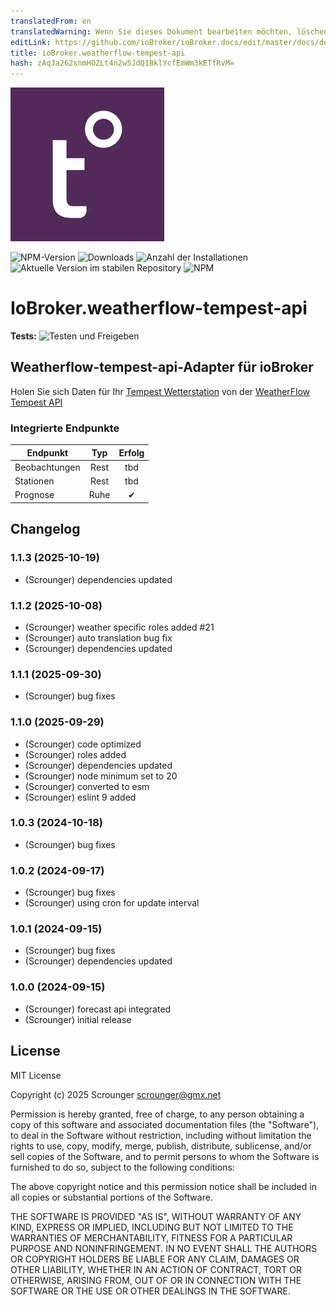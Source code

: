 ```yaml
---
translatedFrom: en
translatedWarning: Wenn Sie dieses Dokument bearbeiten möchten, löschen Sie bitte das Feld "translationsFrom". Andernfalls wird dieses Dokument automatisch erneut übersetzt
editLink: https://github.com/ioBroker/ioBroker.docs/edit/master/docs/de/adapterref/iobroker.weatherflow-tempest-api/README.md
title: ioBroker.weatherflow-tempest-api
hash: zAqJa262snmHOZLt4n2w5JdQ1BklYcfEmWm3kETfRvM=
---
```

![Logo](../../../en/adapterref/iobroker.weatherflow-tempest-api/admin/weatherflow-tempest-api.png)

![NPM-Version](https://img.shields.io/npm/v/iobroker.weatherflow-tempest-api.svg)
![Downloads](https://img.shields.io/npm/dm/iobroker.weatherflow-tempest-api.svg)
![Anzahl der Installationen](https://iobroker.live/badges/weatherflow-tempest-api-installed.svg)
![Aktuelle Version im stabilen Repository](https://iobroker.live/badges/weatherflow-tempest-api-stable.svg)
![NPM](https://nodei.co/npm/iobroker.weatherflow-tempest-api.png?downloads=true)

# IoBroker.weatherflow-tempest-api
**Tests:** ![Testen und Freigeben](https://github.com/Scrounger/ioBroker.weatherflow-tempest-api/workflows/Test%20and%20Release/badge.svg)

## Weatherflow-tempest-api-Adapter für ioBroker
Holen Sie sich Daten für Ihr [Tempest Wetterstation](https://tempest.earth/tempest-home-weather-system/) von der [WeatherFlow Tempest API](https://weatherflow.github.io/Tempest/api/)

### Integrierte Endpunkte
| Endpunkt | Typ | Erfolg |
| ------------ | :--: | :-----: |
| Beobachtungen | Rest | tbd |
| Stationen | Rest | tbd |
| Prognose | Ruhe | ✔ |

## Changelog

<!--
	Placeholder for the next version (at the beginning of the line):
	### **WORK IN PROGRESS**
-->
### 1.1.3 (2025-10-19)

- (Scrounger) dependencies updated

### 1.1.2 (2025-10-08)

- (Scrounger) weather specific roles added #21
- (Scrounger) auto translation bug fix
- (Scrounger) dependencies updated

### 1.1.1 (2025-09-30)

- (Scrounger) bug fixes

### 1.1.0 (2025-09-29)

- (Scrounger) code optimized
- (Scrounger) roles added
- (Scrounger) dependencies updated
- (Scrounger) node minimum set to 20
- (Scrounger) converted to esm
- (Scrounger) eslint 9 added

### 1.0.3 (2024-10-18)

- (Scrounger) bug fixes

### 1.0.2 (2024-09-17)

- (Scrounger) bug fixes
- (Scrounger) using cron for update interval

### 1.0.1 (2024-09-15)

- (Scrounger) bug fixes
- (Scrounger) dependencies updated

### 1.0.0 (2024-09-15)

- (Scrounger) forecast api integrated
- (Scrounger) initial release

## License

MIT License

Copyright (c) 2025 Scrounger <scrounger@gmx.net>

Permission is hereby granted, free of charge, to any person obtaining a copy
of this software and associated documentation files (the "Software"), to deal
in the Software without restriction, including without limitation the rights
to use, copy, modify, merge, publish, distribute, sublicense, and/or sell
copies of the Software, and to permit persons to whom the Software is
furnished to do so, subject to the following conditions:

The above copyright notice and this permission notice shall be included in all
copies or substantial portions of the Software.

THE SOFTWARE IS PROVIDED "AS IS", WITHOUT WARRANTY OF ANY KIND, EXPRESS OR
IMPLIED, INCLUDING BUT NOT LIMITED TO THE WARRANTIES OF MERCHANTABILITY,
FITNESS FOR A PARTICULAR PURPOSE AND NONINFRINGEMENT. IN NO EVENT SHALL THE
AUTHORS OR COPYRIGHT HOLDERS BE LIABLE FOR ANY CLAIM, DAMAGES OR OTHER
LIABILITY, WHETHER IN AN ACTION OF CONTRACT, TORT OR OTHERWISE, ARISING FROM,
OUT OF OR IN CONNECTION WITH THE SOFTWARE OR THE USE OR OTHER DEALINGS IN THE
SOFTWARE.